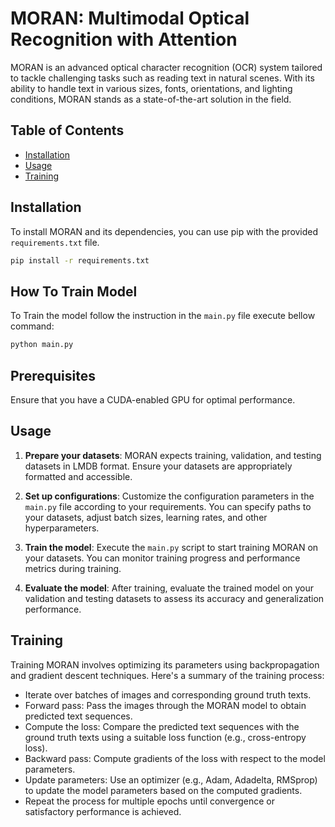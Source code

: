 # MORAN: Multimodal Optical Recognition with Attention

MORAN is an advanced optical character recognition (OCR) system tailored to tackle challenging tasks such as reading text in natural scenes. With its ability to handle text in various sizes, fonts, orientations, and lighting conditions, MORAN stands as a state-of-the-art solution in the field.

## Table of Contents
- [Installation](#installation)
- [Usage](#usage)
- [Training](#training)

## Installation

To install MORAN and its dependencies, you can use pip with the provided `requirements.txt` file.

```bash
pip install -r requirements.txt
```

## How To Train Model
To Train the model follow the instruction in the `main.py` file execute bellow command:
```bash
python main.py
```

## Prerequisites
Ensure that you have a CUDA-enabled GPU for optimal performance.

## Usage

1. **Prepare your datasets**: MORAN expects training, validation, and testing datasets in LMDB format. Ensure your datasets are appropriately formatted and accessible.

2. **Set up configurations**: Customize the configuration parameters in the `main.py` file according to your requirements. You can specify paths to your datasets, adjust batch sizes, learning rates, and other hyperparameters.

3. **Train the model**: Execute the `main.py` script to start training MORAN on your datasets. You can monitor training progress and performance metrics during training.

4. **Evaluate the model**: After training, evaluate the trained model on your validation and testing datasets to assess its accuracy and generalization performance.

## Training

Training MORAN involves optimizing its parameters using backpropagation and gradient descent techniques. Here's a summary of the training process:

- Iterate over batches of images and corresponding ground truth texts.
- Forward pass: Pass the images through the MORAN model to obtain predicted text sequences.
- Compute the loss: Compare the predicted text sequences with the ground truth texts using a suitable loss function (e.g., cross-entropy loss).
- Backward pass: Compute gradients of the loss with respect to the model parameters.
- Update parameters: Use an optimizer (e.g., Adam, Adadelta, RMSprop) to update the model parameters based on the computed gradients.
- Repeat the process for multiple epochs until convergence or satisfactory performance is achieved.
